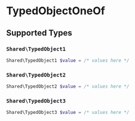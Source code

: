 # TypedObjectOneOf


## Supported Types

### `Shared\TypedObject1`

```php
Shared\TypedObject1 $value = /* values here */
```

### `Shared\TypedObject2`

```php
Shared\TypedObject2 $value = /* values here */
```

### `Shared\TypedObject3`

```php
Shared\TypedObject3 $value = /* values here */
```

